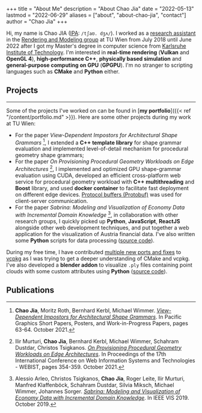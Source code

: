 +++
title = "About Me"
description = "About Chao Jia"
date = "2022-05-13"
lastmod = "2022-06-29"
aliases = ["about", "about-chao-jia", "contact"]
author = "Chao Jia"
+++

Hi, my name is Chao JIA ([IPA](https://en.wikipedia.org/wiki/International_Phonetic_Alphabet): `/tʃaʊ. dʒʌ/`). I worked as a [research assistant](https://www.cg.tuwien.ac.at/staff/ChaoJia) in the [Rendering and Modeling group](https://www.cg.tuwien.ac.at/group/Rendering-and-Modeling) at TU Wien from July 2018 until June 2022 after I got my Master's degree in computer science from [Karlsruhe Institute of Technology](https://www.kit.edu/). I'm interested in __real-time rendering__ (__Vulkan__ and __OpenGL 4__), __high-performance C++__, __physically based simulation__ and __general-purpose computing on GPU__ (__GPGPU__). I'm no stranger to scripting languages such as __CMake__ and __Python__ either. 

## Projects
---

Some of the projects I've worked on can be found in [__my portfolio__]({{< ref "/content/portfolio.md" >}}). Here are some other projects during my work at TU Wien:

* For the paper _View-Dependent Impostors for Architectural Shape Grammars_ [^pg21-impostors], I extended a __C++ template library__ for shape grammar evaluation and implemented level-of-detail mechanism for procedural geometry shape grammars; 
* For the paper _On Provisioning Procedural Geometry Workloads on Edge Architectures_ [^webist21-edge], I implemented and optimized GPU shape-grammar evaluation using CUDA, developed an efficient cross-platform web service for procedural geometry workload with __C++ multithreading__ and __Boost__ library, and used __docker container__ to facilitate fast deployment on different edge devices. [Protocol buffers (Protobuf)](https://developers.google.com/protocol-buffers) was used for client-server communication.
* For the paper _Sabrina: Modeling and Visualization of Economy Data with Incremental Domain Knowledge_ [^ieeevis19-sabrina], in collaboration with other research groups, I quickly picked up __Python__, __JavaScript__, __ReactJS__ alongside other web development techniques, and put together a web application for the visualization of Austria financial data. I've also written some __Python__ scripts for data processing ([source code](https://gitlab.com/chao-jia/ctvis)).

During my free time, I have contributed [multiple new ports and fixes](https://github.com/microsoft/vcpkg/pulls?q=is%3Apr+author%3Achaojia+is%3Aclosed+is%3Amerged+) to [vcpkg](https://github.com/microsoft/vcpkg) as I was trying to get a deeper understanding of CMake and vcpkg. 
I've also developed a __blender addon__ to visualize `.ply` files containing point clouds with some custom attributes using __Python__ ([source code](https://gitlab.com/chao-jia/blender_addon_dev/-/tree/master/ttm_ply)).

## Publications

[^pg21-impostors]: __Chao Jia__, Moritz Roth, Bernhard Kerbl, Michael Wimmer. _[View-Dependent Impostors for Architectural Shape Grammars](https://doi.org/10.2312/pg.20211390)_. In Pacific Graphics Short Papers, Posters, and Work-in-Progress Papers, pages 63-64. October 2021.

[^webist21-edge]: Ilir Murturi, __Chao Jia__, Bernhard Kerbl, Michael Wimmer, Schahram Dustdar, Christos Tsigkanos. _[On Provisioning Procedural Geometry Workloads on Edge Architectures](https://doi.org/10.5220/0010687800003058)_. In Proceedings of the 17th International Conference on Web Information Systems and Technologies - WEBIST, pages 354-359. October 2021.

[^ieeevis19-sabrina]: Alessio Arleo, Christos Tsigkanos, __Chao Jia__, Roger Leite, Ilir Murturi, Manfred Klaffenböck, Schahram Dustdar, Silvia Miksch, Michael Wimmer, Johannes Sorger. _[Sabrina: Modeling and Visualization of Economy Data with Incremental Domain Knowledge](https://doi.org/10.1109/VISUAL.2019.8933598)_. In IEEE VIS 2019. October 2019. 
